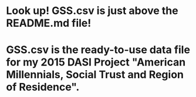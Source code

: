 # Look up! GSS.csv is just above the README.md file!
# GSS.csv is the ready-to-use data file for my 2015 DASI Project "American Millennials, Social Trust and Region of Residence". 
